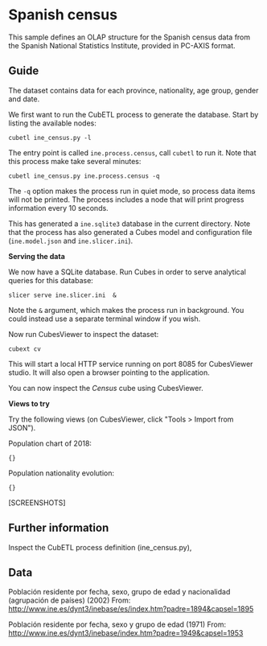 # Spanish census

This sample defines an OLAP structure for the Spanish census data from the
Spanish National Statistics Institute, provided in PC-AXIS format.

## Guide

The dataset contains data for each province, nationality, age group, gender and
date.

We first want to run the CubETL process to generate the database.
Start by listing the available nodes:

    cubetl ine_census.py -l

The entry point is called `ine.process.census`, call `cubetl` to run it.
Note that this process make take several minutes:

    cubetl ine_census.py ine.process.census -q

The `-q` option makes the process run in quiet mode, so process data items will
not be printed. The process includes a node that will print progress
information every 10 seconds.

This has generated a `ine.sqlite3` database in the current directory.
Note that the process has also generated a Cubes model and configuration file
(`ine.model.json` and `ine.slicer.ini`).

**Serving the data**

We now have a SQLite database. Run Cubes in order to serve
analytical queries for this database:

    slicer serve ine.slicer.ini  &

Note the `&` argument, which makes the process run in background. You could instead
use a separate terminal window if you wish.

Now run CubesViewer to inspect the dataset:

    cubext cv

This will start a local HTTP service running on port 8085 for CubesViewer studio.
It will also open a browser pointing to the application.

You can now inspect the *Census* cube using CubesViewer.

**Views to try**

Try the following views (on CubesViewer, click "Tools > Import from JSON").

Population chart of 2018:

    {}

Population nationality evolution:

    {}

[SCREENSHOTS]


## Further information

Inspect the CubETL process definition (ine_census.py),

## Data

Población residente por fecha, sexo, grupo de edad y nacionalidad (agrupación de países) (2002)
From: http://www.ine.es/dynt3/inebase/es/index.htm?padre=1894&capsel=1895

Población residente por fecha, sexo y grupo de edad (1971)
From: http://www.ine.es/dynt3/inebase/index.htm?padre=1949&capsel=1953



